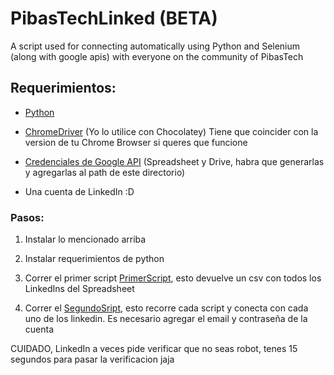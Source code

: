 
# PibasTechLinked (BETA)
A script used for connecting automatically using Python and Selenium (along with google apis) with everyone on the community of PibasTech 



 ## Requerimientos:

 - [Python](https://www.python.org)
 - [ChromeDriver](https://community.chocolatey.org/packages/chromedriver) (Yo lo utilice con Chocolatey) 
  Tiene que coincider con la version de tu Chrome Browser si queres que funcione
 - [Credenciales de Google API](https://console.cloud.google.com/apis/) (Spreadsheet y Drive, habra que generarlas y agregarlas al path de este directorio)

 - Una cuenta de LinkedIn :D



 ### Pasos:

 1. Instalar lo mencionado arriba
 2. Instalar requerimientos de python 
 3. Correr el primer script [PrimerScript](./gettingMails.py), esto devuelve un csv con todos los LinkedIns del Spreadsheet

 4. Correr el [SegundoSript](./partSelenium.py), esto recorre cada script y conecta con cada uno de los linkedin. Es necesario agregar el email y contraseña de la cuenta

 CUIDADO, LinkedIn a veces pide verificar que no seas robot, tenes 15 segundos para pasar la verificacion jaja


